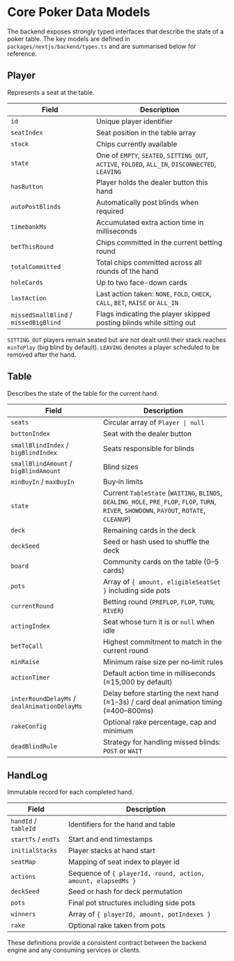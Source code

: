 # Core Poker Data Models

The backend exposes strongly typed interfaces that describe the state of a poker table. The key models are defined in `packages/nextjs/backend/types.ts` and are summarised below for reference.

## Player

Represents a seat at the table.

| Field | Description |
| ---------------- | ------------------------------------------------------------------------------------------------ |
| `id` | Unique player identifier |
| `seatIndex` | Seat position in the table array |
| `stack` | Chips currently available |
| `state` | One of `EMPTY`, `SEATED`, `SITTING_OUT`, `ACTIVE`, `FOLDED`, `ALL_IN`, `DISCONNECTED`, `LEAVING` |
| `hasButton` | Player holds the dealer button this hand |
| `autoPostBlinds` | Automatically post blinds when required |
| `timebankMs` | Accumulated extra action time in milliseconds |
| `betThisRound` | Chips committed in the current betting round |
| `totalCommitted` | Total chips committed across all rounds of the hand |
| `holeCards` | Up to two face-down cards |
| `lastAction` | Last action taken: `NONE`, `FOLD`, `CHECK`, `CALL`, `BET`, `RAISE` or `ALL_IN` |
| `missedSmallBlind` / `missedBigBlind` | Flags indicating the player skipped posting blinds while sitting out |

`SITTING_OUT` players remain seated but are not dealt until their stack reaches `minToPlay` (big blind by default). `LEAVING` denotes a player scheduled to be removed after the hand.

## Table

Describes the state of the table for the current hand.

| Field | Description |
| -------------------------------------------- | ------------------------------------------------------------------------------- |
| `seats` | Circular array of `Player \| null` |
| `buttonIndex` | Seat with the dealer button |
| `smallBlindIndex` / `bigBlindIndex` | Seats responsible for blinds |
| `smallBlindAmount` / `bigBlindAmount` | Blind sizes |
| `minBuyIn` / `maxBuyIn` | Buy‑in limits |
| `state` | Current `TableState` (`WAITING`, `BLINDS`, `DEALING_HOLE`, `PRE_FLOP`, `FLOP`, `TURN`, `RIVER`, `SHOWDOWN`, `PAYOUT`, `ROTATE`, `CLEANUP`) |
| `deck` | Remaining cards in the deck |
| `deckSeed` | Seed or hash used to shuffle the deck |
| `board` | Community cards on the table (0–5 cards) |
| `pots` | Array of `{ amount, eligibleSeatSet }` including side pots |
| `currentRound` | Betting round (`PREFLOP`, `FLOP`, `TURN`, `RIVER`) |
| `actingIndex` | Seat whose turn it is or `null` when idle |
| `betToCall` | Highest commitment to match in the current round |
| `minRaise` | Minimum raise size per no‑limit rules |
| `actionTimer` | Default action time in milliseconds (≈15,000 by default) |
| `interRoundDelayMs` / `dealAnimationDelayMs` | Delay before starting the next hand (≈1–3s) / card deal animation timing (≈400–800ms) |
| `rakeConfig` | Optional rake percentage, cap and minimum |
| `deadBlindRule` | Strategy for handling missed blinds: `POST` or `WAIT` |

## HandLog

Immutable record for each completed hand.

| Field | Description |
| -------------------- | ------------------------------------------------------------ |
| `handId` / `tableId` | Identifiers for the hand and table |
| `startTs` / `endTs` | Start and end timestamps |
| `initialStacks` | Player stacks at hand start |
| `seatMap` | Mapping of seat index to player id |
| `actions` | Sequence of `{ playerId, round, action, amount, elapsedMs }` |
| `deckSeed` | Seed or hash for deck permutation |
| `pots` | Final pot structures including side pots |
| `winners` | Array of `{ playerId, amount, potIndexes }` |
| `rake` | Optional rake taken from pots |

These definitions provide a consistent contract between the backend engine and any consuming services or clients.
